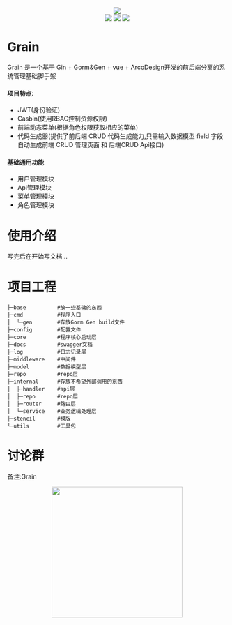 <div align=center>
<img src="http://grain.gitbili.com/uploads/systemFile/2023/8-26/grain-logo.png"/>
</div>
<div align=center>
<img src="https://img.shields.io/badge/golang-v1.20-blue"/>
<img src="https://img.shields.io/badge/gin-v1.9.1-lightBlue"/>
<img src="https://img.shields.io/badge/gorm-v1.25.2-red"/>
</div>


# Grain 
Grain 是一个基于 Gin + Gorm&Gen + vue + ArcoDesign开发的前后端分离的系统管理基础脚手架
#### 项目特点:
- JWT(身份验证)
- Casbin(使用RBAC控制资源权限)
- 前端动态菜单(根据角色权限获取相应的菜单)
- 代码生成器(提供了前后端 CRUD 代码生成能力,只需输入数据模型 field 字段自动生成前端 CRUD 管理页面 和 后端CRUD Api接口)

#### 基础通用功能
- 用户管理模块
- Api管理模块
- 菜单管理模块
- 角色管理模块

# 使用介绍
写完后在开始写文档...
# 项目工程
    ├─base          #放一些基础的东西
    ├─cmd           #程序入口
    │  └─gen        #存放Gorm Gen build文件
    ├─config        #配置文件
    ├─core          #程序核心启动层
    ├─docs          #swagger文档
    ├─log           #日志记录层
    ├─middleware    #中间件
    ├─model         #数据模型层
    ├─repo          #repo层
    ├─internal      #存放不希望外部调用的东西
    │  ├─handler    #api层
    │  ├─repo       #repo层
    │  ├─router     #路由层
    │  └─service    #业务逻辑处理层
    ├─stencil       #模版
    └─utils         #工具包

# 讨论群
备注:Grain 
<div align=center>
<img src="http://grain.gitbili.com/uploads/systemFile/2023/7-22/wx.png" width=300" height="300" />
</div>